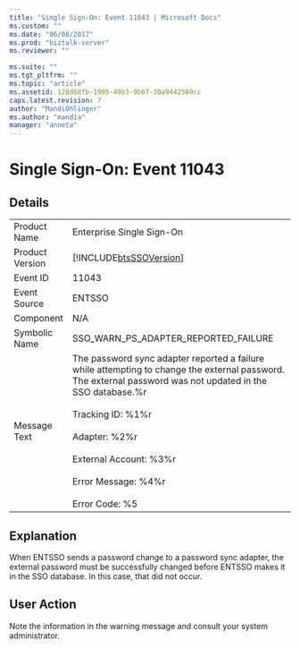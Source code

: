 ```yaml
---
title: "Single Sign-On: Event 11043 | Microsoft Docs"
ms.custom: ""
ms.date: "06/08/2017"
ms.prod: "biztalk-server"
ms.reviewer: ""

ms.suite: ""
ms.tgt_pltfrm: ""
ms.topic: "article"
ms.assetid: 128d68fb-1905-49b3-9b67-30a9442569cc
caps.latest.revision: 7
author: "MandiOhlinger"
ms.author: "mandia"
manager: "anneta"
---
```

# Single Sign-On: Event 11043
## Details  
  
|||  
|-|-|  
|Product Name|Enterprise Single Sign-On|  
|Product Version|[!INCLUDE[btsSSOVersion](../includes/btsssoversion-md.md)]|  
|Event ID|11043|  
|Event Source|ENTSSO|  
|Component|N/A|  
|Symbolic Name|SSO_WARN_PS_ADAPTER_REPORTED_FAILURE|  
|Message Text|The password sync adapter reported a failure while attempting to change the external password. The external password was not updated in the SSO database.%r<br /><br /> Tracking ID: %1%r<br /><br /> Adapter: %2%r<br /><br /> External Account: %3%r<br /><br /> Error Message: %4%r<br /><br /> Error Code: %5|  
  
## Explanation  
 When ENTSSO sends a password change to a password sync adapter, the external password must be successfully changed before ENTSSO makes it in the SSO database. In this case, that did not occur.  
  
## User Action  
 Note the information in the warning message and consult your system administrator.